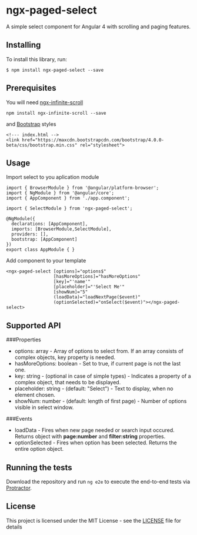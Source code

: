 # ngx-paged-select
A simple select component for Angular 4 with scrolling and paging features.

## Installing
To install this library, run:
```
$ npm install ngx-paged-select --save
```

## Prerequisites

You will need [ngx-infinite-scroll](https://pages.github.com/)

```
npm install ngx-infinite-scroll --save
```
and [Bootstrap](https://getbootstrap.com/) styles
```
<!--- index.html -->
<link href="https://maxcdn.bootstrapcdn.com/bootstrap/4.0.0-beta/css/bootstrap.min.css" rel="stylesheet">
```

## Usage

Import select to you aplication module

```
import { BrowserModule } from '@angular/platform-browser';
import { NgModule } from '@angular/core'; 
import { AppComponent } from './app.component';
 
import { SelectModule } from 'ngx-paged-select';
 
@NgModule({
  declarations: [AppComponent],
  imports: [BrowserModule,SelectModule],
  providers: [],
  bootstrap: [AppComponent]
})
export class AppModule { }
```
Add component to your template

```
<ngx-paged-select [options]="options$"
                  [hasMoreOptions]="hasMoreOptions"
                  [key]="'name'"
                  [placeholder]="'Select Me'"
                  [showNum]="5"
                  (loadData)="loadNextPage($event)"
                  (optionSelected)="onSelect($event)"></ngx-paged-select>
```

## Supported API

###Properties
- options: array - Array of options to select from. If an array consists of complex objects, key property is needed.
- hasMoreOptions: boolean - Set to true, if current page is not the last one.
- key: string - (optional in case of simple types) - Indicates a property of a complex object, that needs to be displayed.
- placeholder: string - (default: "Select") - Text to display, when no element chosen.
- showNum: number - (default: length of first page) - Number of options visible in select window.

###Events
- loadData - Fires when new page needed or search input occured. Returns object with **page:number** and **filter:string** properties.
- optionSelected - Fires when option has been selected. Returns the entire option object.

## Running the tests
Download the repository and run `ng e2e` to execute the end-to-end tests via [Protractor](http://www.protractortest.org/).

## License

This project is licensed under the MIT License - see the [LICENSE](LICENSE) file for details